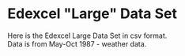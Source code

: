# Edexcel "Large" Data Set

Here is the Edexcel Large Data Set in csv format.  
Data is from May-Oct 1987 - weather data.